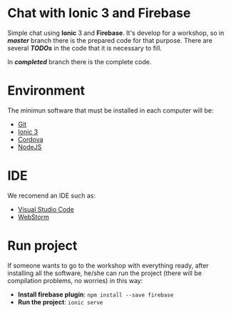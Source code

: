 # Chat with Ionic 3 and Firebase
Simple chat using **Ionic** 3 and **Firebase**. It's develop for a workshop, so in ***master*** branch there is the  prepared code for that purpose. There are several ***TODOs*** in the code that it is necessary to fill.

In ***completed*** branch there is the complete code.

# Environment
The minimun software that must be installed in each computer will be:

*  [Git](https://git-scm.com/)
* [Ionic 3](https://ionicframework.com/docs/v1/guide/installation.html)
* [Cordova](https://cordova.apache.org/docs/es/latest/guide/cli/)
* [NodeJS](https://nodejs.org/es/download/package-manager/)

# IDE
We recomend an IDE such as:
* [Visual Studio Code](https://code.visualstudio.com/)
* [WebStorm](https://www.jetbrains.com/webstorm/)

# Run project
If someone wants to go to the workshop with everything ready, after installing all the software, he/she can run the project (there will be compilation problems, no worries) in this way:
* **Install firebase plugin**: `npm install --save firebase`
* **Run the project**: `ionic serve`





